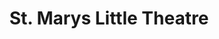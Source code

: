 ---
title: St. Marys Little Theatre
layout: theatres
active: true
featured_image: St_Marys_Little_Theatre.webp
featured_image_attr:
featured_image_alt:
featured_image_caption:
details:
    Founded: 
    Address: |
      1000 Osborne Street
      St. Marys, GA
    Website: 
    Facebook: StMarysLittleTheatre
    Twitter: 
    Instagram: 
    LinkedIn: 
    Phone: 1-954-290-9873
---